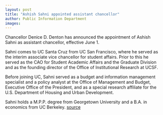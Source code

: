 ```yaml
---
layout: post
title: "Ashish Sahni appointed assistant chancellor"
author: Public Information Department
images:
---
```


Chancellor Denice D. Denton has announced the appointment of Ashish Sahni as assistant chancellor, effective June 1.

Sahni comes to UC Santa Cruz from UC San Francisco, where he served as the interim associate vice chancellor for student affairs. Prior to this he served as the CAO for Student Academic Affairs and the Graduate Division and as the founding director of the Office of Institutional Research at UCSF.   
  
Before joining UC, Sahni served as a budget and information management specialist and a policy analyst at the Office of Management and Budget, Executive Office of the President, and as a special research affiliate for the U.S. Department of Housing and Urban Development.

Sahni holds a M.P.P. degree from Georgetown University and a B.A. in economics from UC Berkeley.
[source](http://www1.ucsc.edu/currents/05-06/05-15/sahni.asp "Permalink to sahni")
